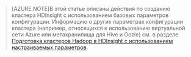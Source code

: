 
> [AZURE.NOTE]В этой статье описаны действия по созданию кластера HDInsight с использованием базовых параметров конфигурации. Информацию о других параметрах конфигурации кластера (например, относящихся к использованию виртуальной сети Azure или метахранилища для Hive и Oozie) см. в разделе [Подготовка кластеров Hadoop в HDInsight с использованием настраиваемых параметров](../articles/hdinsight/hdinsight-provision-clusters.md).

<!---HONumber=July15_HO2-->